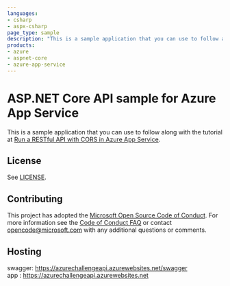 ```yaml
---
languages:
- csharp
- aspx-csharp
page_type: sample
description: "This is a sample application that you can use to follow along with the Run a RESTful API with CORS in Azure App Service tutorial."
products:
- azure
- aspnet-core
- azure-app-service
---
```


# ASP.NET Core API sample for Azure App Service

This is a sample application that you can use to follow along with the tutorial at 
[Run a RESTful API with CORS in Azure App Service](https://docs.microsoft.com/azure/app-service/app-service-web-tutorial-rest-api). 

## License

See [LICENSE](https://github.com/Azure-Samples/dotnet-core-api/blob/master/LICENSE.md).

## Contributing

This project has adopted the [Microsoft Open Source Code of Conduct](https://opensource.microsoft.com/codeofconduct/). For more information see the [Code of Conduct FAQ](https://opensource.microsoft.com/codeofconduct/faq/) or contact [opencode@microsoft.com](mailto:opencode@microsoft.com) with any additional questions or comments.
  
## Hosting
swagger: https://azurechallengeapi.azurewebsites.net/swagger<br>
app : https://azurechallengeapi.azurewebsites.net
